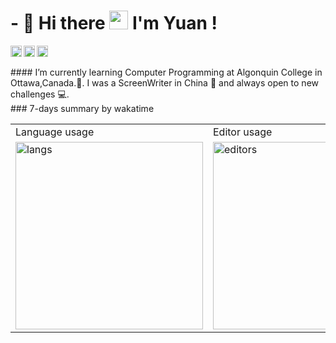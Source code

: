 # - 🌱 Hi there <img src="https://media2.giphy.com/media/hjntJzbrVubhEfifkp/giphy.gif?cid=ecf05e47zkug6tmia0tyb6lqhnznmy0fhwju0jpyhrok1zv3&rid=giphy.gif&ct=g" width="30px"> I'm Yuan !

<a href='https://www.linkedin.com/in/yuan-tang-55ab5628b/'><img align='left' alt="linkedin" src= "https://cdn-icons-png.flaticon.com/512/174/174857.png" height='18px'/></a>

<a href='https://www.youtube.com/channel/UCIEgoXctMieqqMU1MBsAsIg'><img align='left' alt="youtube" src= "https://www.logo.wine/a/logo/YouTube/YouTube-Icon-Full-Color-Logo.wine.svg" height='18px'/>
</a>

<a href='mailto:diane01020413@gmail.com'><img align='left' alt="gmail" src= "https://upload.wikimedia.org/wikipedia/commons/thumb/7/7e/Gmail_icon_%282020%29.svg/1024px-Gmail_icon_%282020%29.svg.png" height='18px'/></a>

<br>

</br>
#### I’m currently learning Computer Programming at Algonquin College in Ottawa,Canada.🤖. I was a ScreenWriter in China 👀 and always open to new challenges 💻. 

<br>
### 7-days summary by wakatime
<table>
  <tr>
    <td>Language usage</td>
    <td>Editor usage</td>
  </tr>
  <tr>
    <td>
      <img src="https://wakatime.com/share/@018f064e-2efa-4d50-bc5e-4d755acd8022/83f98d05-b428-4d20-898c-80503e9180d8.svg" alt="langs" height="300px" />
    </td>
    <td>
      <img src="https://wakatime.com/share/@018f064e-2efa-4d50-bc5e-4d755acd8022/8fb36098-6050-4c35-82d2-07113246f1dd.svg" alt="editors" height="300px" />
    </td>
  </tr>
</table>

<!---
Yuan0317/Yuan0317 is a ✨ special ✨ repository because its `README.md` (this file) appears on your GitHub profile.
You can click the Preview link to take a look at your changes.
--->
